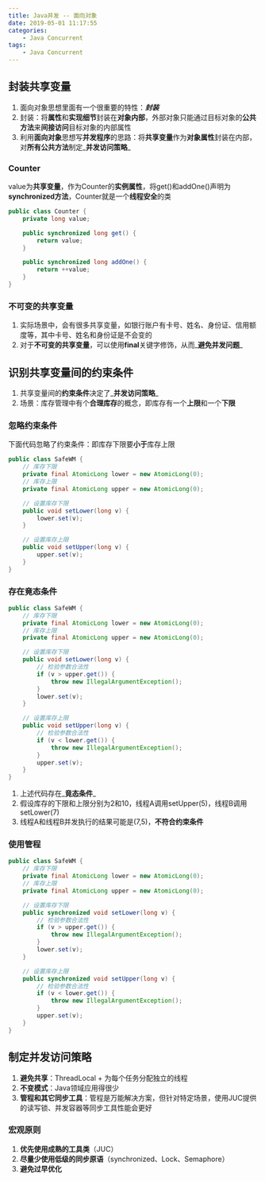 ```yaml
---
title: Java并发 -- 面向对象
date: 2019-05-01 11:17:55
categories:
    - Java Concurrent
tags:
    - Java Concurrent
---
```


## 封装共享变量
1. 面向对象思想里面有一个很重要的特性：_**封装**_
2. 封装：将**属性**和**实现细节**封装在**对象内部**，外部对象只能通过目标对象的**公共方法**来**间接访问**目标对象的内部属性
3. 利用**面向对象**思想写**并发程序**的思路：将**共享变量**作为**对象属性**封装在内部，对**所有公共方法**制定_**并发访问策略**_

<!-- more -->

### Counter
value为**共享变量**，作为Counter的**实例属性**，将get()和addOne()声明为**synchronized方法**，Counter就是一个**线程安全**的类
```java
public class Counter {
    private long value;

    public synchronized long get() {
        return value;
    }

    public synchronized long addOne() {
        return ++value;
    }
}
```

### 不可变的共享变量
1. 实际场景中，会有很多共享变量，如银行账户有卡号、姓名、身份证、信用额度等，其中卡号、姓名和身份证是不会变的
2. 对于**不可变的共享变量**，可以使用**final**关键字修饰，从而_**避免并发问题**_

## 识别共享变量间的约束条件
1. 共享变量间的**约束条件**决定了_**并发访问策略**_
2. 场景：库存管理中有个**合理库存**的概念，即库存有一个**上限**和一个**下限**

### 忽略约束条件
下面代码忽略了约束条件：即库存下限要**小于**库存上限
```java
public class SafeWM {
    // 库存下限
    private final AtomicLong lower = new AtomicLong(0);
    // 库存上限
    private final AtomicLong upper = new AtomicLong(0);

    // 设置库存下限
    public void setLower(long v) {
        lower.set(v);
    }

    // 设置库存上限
    public void setUpper(long v) {
        upper.set(v);
    }
}
```

### 存在竟态条件
```java
public class SafeWM {
    // 库存下限
    private final AtomicLong lower = new AtomicLong(0);
    // 库存上限
    private final AtomicLong upper = new AtomicLong(0);

    // 设置库存下限
    public void setLower(long v) {
        // 检验参数合法性
        if (v > upper.get()) {
            throw new IllegalArgumentException();
        }
        lower.set(v);
    }

    // 设置库存上限
    public void setUpper(long v) {
        // 检验参数合法性
        if (v < lower.get()) {
            throw new IllegalArgumentException();
        }
        upper.set(v);
    }
}
```
1. 上述代码存在_**竟态条件**_
2. 假设库存的下限和上限分别为2和10，线程A调用setUpper(5)，线程B调用setLower(7)
3. 线程A和线程B并发执行的结果可能是(7,5)，**不符合约束条件**

### 使用管程
```java
public class SafeWM {
    // 库存下限
    private final AtomicLong lower = new AtomicLong(0);
    // 库存上限
    private final AtomicLong upper = new AtomicLong(0);

    // 设置库存下限
    public synchronized void setLower(long v) {
        // 检验参数合法性
        if (v > upper.get()) {
            throw new IllegalArgumentException();
        }
        lower.set(v);
    }

    // 设置库存上限
    public synchronized void setUpper(long v) {
        // 检验参数合法性
        if (v < lower.get()) {
            throw new IllegalArgumentException();
        }
        upper.set(v);
    }
}
```

## 制定并发访问策略
1. **避免共享**：ThreadLocal + 为每个任务分配独立的线程
2. **不变模式**：Java领域应用得很少
3. **管程和其它同步工具**：管程是万能解决方案，但针对特定场景，使用JUC提供的读写锁、并发容器等同步工具性能会更好

### 宏观原则
1. **优先使用成熟的工具类**（JUC）
2. **尽量少使用低级的同步原语**（synchronized、Lock、Semaphore）
3. **避免过早优化**

<!-- indicate-the-source -->
